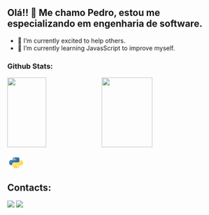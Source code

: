 ## Olá!! 👋 Me chamo Pedro, estou me especializando em engenharia de software. 
- 🔭 I’m currently excited to help others.
- 🌱 I’m currently learning JavasScript to improve myself.

### Github Stats:
<div>
  <img width="42%" height="160px" src="https://github-readme-stats.vercel.app/api?username=PedrodosSantos37&show_icons=true&theme=tokyonight">
  <img width="48%" height="160px" src="https://github-readme-stats.vercel.app/api/top-langs/?username=PedrodosSantos37&layout=compact&theme=tokyonight">
</div>

<div style="display: inline_block"><br>
  <img align="center" alt="Pedro-Python" height="30" width="40" src="https://raw.githubusercontent.com/devicons/devicon/master/icons/python/python-original.svg">
</div>

## Contacts:
<div> 
  <a href = "mailto:ppedropds@gmail.com"><img src="https://img.shields.io/badge/-Gmail-%23333?style=for-the-badge&logo=gmail&logoColor=white" target="_blank"></a>
  <a href="https://www.linkedin.com/in/pedro-dos-santos37" target="_blank"><img src="https://img.shields.io/badge/-LinkedIn-%230077B5?style=for-the-badge&logo=linkedin&logoColor=white" target="_blank"></a> 
</div>

